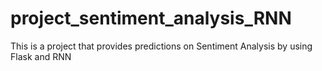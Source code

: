 # project_sentiment_analysis_RNN
This is a project that provides predictions on Sentiment Analysis by using Flask and RNN
